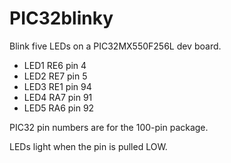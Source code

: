 # PIC32blinky

Blink five LEDs on a PIC32MX550F256L dev board.

* LED1 RE6 pin 4
* LED2 RE7 pin 5
* LED3 RE1 pin 94
* LED4 RA7 pin 91
* LED5 RA6 pin 92

PIC32 pin numbers are for the 100-pin package.

LEDs light when the pin is pulled LOW.
